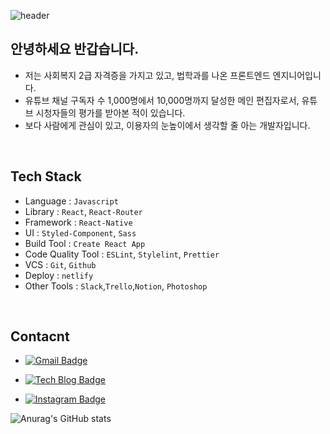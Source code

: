 
![header](https://capsule-render.vercel.app/api?type=waving&color=gradient&height=300&section=header&text=YuryangKim&fontSize=90)

## 안녕하세요 반갑습니다. 

- 저는 사회복지 2급 자격증을 가지고 있고, 법학과를 나온 프론트엔드 엔지니어입니다.
- 유튜브 채널 구독자 수 1,000명에서 10,000명까지 달성한 메인 편집자로서, 유튜브 시청자들의 평가를 받아본 적이 있습니다.
- 보다 사람에게 관심이 있고, 이용자의 눈높이에서 생각할 줄 아는 개발자입니다.

<br/>

## Tech Stack 

- Language : `Javascript`
- Library : `React`, `React-Router`
- Framework :  `React-Native`
- UI : `Styled-Component`, `Sass`
- Build Tool : `Create React App`
- Code Quality Tool : `ESLint`, `Stylelint`, `Prettier`
- VCS : `Git`, `Github`
- Deploy : `netlify`
- Other Tools : `Slack`,`Trello`,`Notion`, `Photoshop`

<br/>

## Contacnt 

 - [![Gmail Badge](https://img.shields.io/badge/Gmail-d14836?style=flat-square&logo=Gmail&logoColor=white&link=mailto:fomagran6@gmail.com)](mailto:flowratekim@gmail.com)

 - [![Tech Blog Badge](http://img.shields.io/badge/-Tech%20blog-black?style=flat-square&logo=blogger&logoColor=white&link=https://YuryangKim.github.io/)](https://YuryangKim.github.io/)

- [![Instagram Badge](https://img.shields.io/badge/instagram-AA00FF?style=flat-square&logo=instagram&logoColor=white&link=https://www.instagram.com/flowratekim/)](https://www.instagram.com/flowratekim/)

![Anurag's GitHub stats](https://github-readme-stats.vercel.app/api?username=YuryangKim&&show_icons=true&theme=nightowl)
